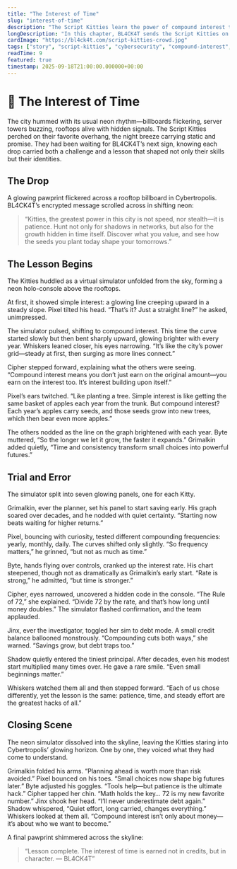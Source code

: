 ```yaml
---
title: "The Interest of Time"
slug: "interest-of-time"
description: "The Script Kitties learn the power of compound interest through BL4CK4T’s quest of self-discovery."
longDescription: "In this chapter, BL4CK4T sends the Script Kitties on a quest of self-discovery, where each member explores the math and meaning behind compound interest. Through a neon simulator, they learn how patience, time, and steady growth shape not only finances but also their futures."
cardImage: "https://bl4ck4t.com/script-kitties-crowd.jpg"
tags: ["story", "script-kitties", "cybersecurity", "compound-interest", "math", "financial-literacy"]
readTime: 9
featured: true
timestamp: 2025-09-18T21:00:00.000000+00:00
---
```


# 🐾 The Interest of Time

The city hummed with its usual neon rhythm—billboards flickering, server towers buzzing, rooftops alive with hidden signals. The Script Kitties perched on their favorite overhang, the night breeze carrying static and promise. They had been waiting for BL4CK4T’s next sign, knowing each drop carried both a challenge and a lesson that shaped not only their skills but their identities.

## The Drop
A glowing pawprint flickered across a rooftop billboard in Cybertropolis. BL4CK4T’s encrypted message scrolled across in shifting neon:

> “Kitties, the greatest power in this city is not speed, nor stealth—it is patience. Hunt not only for shadows in networks, but also for the growth hidden in time itself. Discover what you value, and see how the seeds you plant today shape your tomorrows.”

## The Lesson Begins
The Kitties huddled as a virtual simulator unfolded from the sky, forming a neon holo-console above the rooftops.

At first, it showed simple interest: a glowing line creeping upward in a steady slope. Pixel tilted his head. “That’s it? Just a straight line?” he asked, unimpressed.

The simulator pulsed, shifting to compound interest. This time the curve started slowly but then bent sharply upward, glowing brighter with every year. Whiskers leaned closer, his eyes narrowing. “It’s like the city’s power grid—steady at first, then surging as more lines connect.”

Cipher stepped forward, explaining what the others were seeing. “Compound interest means you don’t just earn on the original amount—you earn on the interest too. It’s interest building upon itself.”

Pixel’s ears twitched. “Like planting a tree. Simple interest is like getting the same basket of apples each year from the trunk. But compound interest? Each year’s apples carry seeds, and those seeds grow into new trees, which then bear even more apples.”

The others nodded as the line on the graph brightened with each year. Byte muttered, “So the longer we let it grow, the faster it expands.” Grimalkin added quietly, “Time and consistency transform small choices into powerful futures.”

## Trial and Error
The simulator split into seven glowing panels, one for each Kitty.

Grimalkin, ever the planner, set his panel to start saving early. His graph soared over decades, and he nodded with quiet certainty. “Starting now beats waiting for higher returns.”

Pixel, bouncing with curiosity, tested different compounding frequencies: yearly, monthly, daily. The curves shifted only slightly. “So frequency matters,” he grinned, “but not as much as time.”

Byte, hands flying over controls, cranked up the interest rate. His chart steepened, though not as dramatically as Grimalkin’s early start. “Rate is strong,” he admitted, “but time is stronger.”

Cipher, eyes narrowed, uncovered a hidden code in the console. “The Rule of 72,” she explained. “Divide 72 by the rate, and that’s how long until money doubles.” The simulator flashed confirmation, and the team applauded.

Jinx, ever the investigator, toggled her sim to debt mode. A small credit balance ballooned monstrously. “Compounding cuts both ways,” she warned. “Savings grow, but debt traps too.”

Shadow quietly entered the tiniest principal. After decades, even his modest start multiplied many times over. He gave a rare smile. “Even small beginnings matter.”

Whiskers watched them all and then stepped forward. “Each of us chose differently, yet the lesson is the same: patience, time, and steady effort are the greatest hacks of all.”

## Closing Scene
The neon simulator dissolved into the skyline, leaving the Kitties staring into Cybertropolis’ glowing horizon. One by one, they voiced what they had come to understand.

Grimalkin folded his arms. “Planning ahead is worth more than risk avoided.” 
Pixel bounced on his toes. “Small choices now shape big futures later.” 
Byte adjusted his goggles. “Tools help—but patience is the ultimate hack.” 
Cipher tapped her chin. “Math holds the key… 72 is my new favorite number.” 
Jinx shook her head. “I’ll never underestimate debt again.” 
Shadow whispered, “Quiet effort, long carried, changes everything.” 
Whiskers looked at them all. “Compound interest isn’t only about money—it’s about who we want to become.”

A final pawprint shimmered across the skyline:

> “Lesson complete. The interest of time is earned not in credits, but in character. — BL4CK4T”

